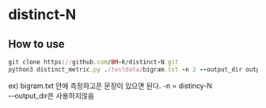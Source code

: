 # distinct-N

## How to use
```ruby
git clone https://github.com/BM-K/distinct-N.git
python3 distinct_metric.py ./testdata/bigram.txt -n 2 --output_dir output
```
ex) bigram.txt 안에 측정하고픈 문장이 있으면 된다. -n = distincy-N <br>
--output_dir은 사용하지않음
